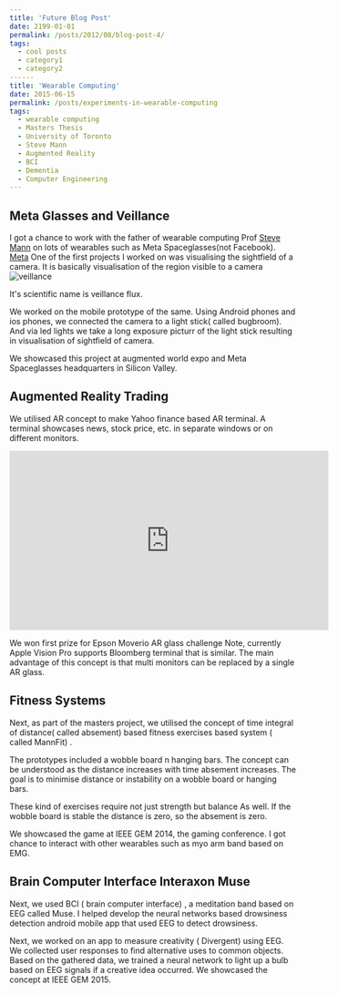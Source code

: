 ```yaml
---
title: 'Future Blog Post'
date: 2199-01-01
permalink: /posts/2012/08/blog-post-4/
tags:
  - cool posts
  - category1
  - category2
------
title: 'Wearable Computing'
date: 2015-06-15
permalink: /posts/experiments-in-wearable-computing
tags:
  - wearable computing
  - Masters Thesis
  - University of Toronto
  - Steve Mann
  - Augmented Reality
  - BCI
  - Dementia
  - Computer Engineering
---
```


##  Meta Glasses and Veillance

I got a chance to work with the father of wearable computing Prof <a href="https://en.wikipedia.org/wiki/Steve_Mann_(inventor)" target="_blank">Steve Mann</a>
 on lots of wearables such as Meta Spaceglasses(not Facebook). 
<a href="https://www.youtube.com/watch?v=H9ZOpQzjukY" target="_blank">Meta</a>
One of the first projects I worked on was visualising the sightfield of a camera. It is basically visualisation of the region visible to a camera ![veillance](..\images\Surveilluminescent_Lights_in_Motion_handwash_faucets_03.jpg)

 It's scientific name is veillance flux.

We worked on the mobile prototype of the same. Using Android phones and ios phones, we connected the camera to a light stick( called bugbroom). And via led lights we take a long exposure picturr of the light stick resulting in visualisation of sightfield of camera.

We showcased this project at augmented world expo and Meta Spaceglasses headquarters in Silicon Valley.

## Augmented Reality Trading

We utilised AR concept to make Yahoo finance based AR terminal. A terminal showcases news, stock price, etc. in separate windows or on different monitors.

<iframe width="560" height="315" src="https://www.youtube.com/embed/Fz-0qijMvTY" title="YouTube video player" frameborder="0" allow="accelerometer; autoplay; clipboard-write; encrypted-media; gyroscope; picture-in-picture" allowfullscreen></iframe>


 We won first prize for Epson Moverio AR glass challenge Note, currently Apple Vision Pro supports Bloomberg terminal that is similar.
The main advantage of this concept is that multi monitors can be replaced by a single AR glass.

## Fitness Systems

Next, as part of the masters project, we utilised the concept of time integral of distance( called absement) based fitness exercises based system ( called MannFit) .

The prototypes included a wobble board n hanging bars. The concept can be understood  as the distance increases with time absement increases. The goal is to minimise distance or instability on a wobble board or hanging bars.

These kind of exercises require not just strength but balance As well. If the wobble board is stable the distance is zero, so the absement is zero.

We  showcased the game at IEEE GEM 2014, the gaming conference.
I got chance to interact with other wearables such as myo arm band based on EMG.

## Brain Computer Interface Interaxon Muse
Next, we used BCI ( brain computer interface) , a meditation band based on EEG called Muse. I helped develop the neural networks based drowsiness detection android mobile app that used EEG to detect drowsiness.

Next, we worked on an app to measure creativity ( Divergent) using EEG.  We collected user responses to find alternative uses to common objects. Based on the gathered data, we trained a neural network to light up a bulb based on EEG signals if a creative idea occurred.
We showcased the concept at IEEE GEM 2015.
